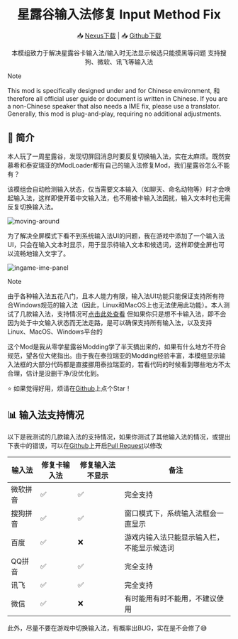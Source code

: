 ﻿<h1 align="center">星露谷输入法修复 Input Method Fix</h1>

<div align="center">

📥 [Nexus下载]() | 📥 [Github下载](https://github.com/Cyrillya/InputMethodFix/releases/latest)

本模组致力于解决星露谷卡输入法/输入时无法显示候选只能摸黑等问题
支持搜狗、微软、讯飞等输入法

</div>

> [!NOTE]
> This mod is specifically designed under and for Chinese environment, 和 therefore all official user guide or document is written in Chinese. If you are a non-Chinese speaker that also needs a IME fix, please use a translator. Generally, this mod is plug-and-play, requiring no additional adjustments.

## 📖 简介

本人玩了一周星露谷，发现切屏回消息时要反复切换输入法，实在太麻烦。既然安慕希和泰安瑞亚的tModLoader都有自己的输入法修复Mod，我们星露谷怎么不能有？

该模组会自动检测输入状态，仅当需要文本输入（如聊天、命名动物等）时才会唤起输入法，这样即使开着中文输入法，也不用被卡输入法困扰，输入文本时也无需反复切换输入法。

![moving-around](https://github.com/user-attachments/assets/906a5977-890f-4472-8b4e-89eaaa79a02c)

为了解决全屏模式下看不到系统输入法UI的问题，我在游戏中添加了一个输入法UI，只会在输入文本时显示，用于显示待输入文本和候选词，这样即使全屏也可以流畅地输入文字了。

![ingame-ime-panel](https://github.com/user-attachments/assets/8a7dea3b-a20c-4ad8-b556-45c07fe536dd)

> [!NOTE]
> 由于各种输入法五花八门，且本人能力有限，输入法UI功能只能保证支持所有符合Windows规范的输入法（因此，Linux和MacOS上也无法使用此功能）。本人测试了几款输入法，支持情况可[点击此处查看](#输入法支持情况)
> 但如果你只是想不卡输入法，即不会因为处于中文输入状态而无法走路，是可以确保支持所有输入法，以及支持Linux、MacOS、Windows平台的

这个Mod是我从零学星露谷Modding学了半天搞出来的，如果有什么地方不符合规范，望各位大佬指出。由于我在泰拉瑞亚的Modding经验丰富，本模组显示输入法框的大部分代码都是直接挪用泰拉瑞亚的，若看代码的时候看到哪些地方不太合理，估计是没删干净/没优化到。

⭐ 如果觉得好用，烦请在[Github](https://github.com/Cyrillya/InputMethodFix)上点个Star！

## 📊 输入法支持情况

以下是我测试的几款输入法的支持情况，如果你测试了其他输入法的情况，或提出下表中的错误，可以在[Github](https://github.com/Cyrillya/InputMethodFix)上开启[Pull Request](https://github.com/Cyrillya/InputMethodFix/pulls)以修改

| 输入法 | 修复卡输入法 | 修复输入法不显示 | 备注       |
| ------ | ------------ | ------------------ | ---------- |
| 微软拼音 | ✅           | ✅                 | 完全支持   |
| 搜狗拼音 | ✅           | ✅                 | 窗口模式下，系统输入法框会一直显示 |
| 百度    | ✅           | ❌                 | 游戏内输入法只能显示输入栏，不能显示候选词 |
| QQ拼音  | ✅           | ✅                 | 完全支持   |
| 讯飞    | ✅           | ✅                 | 完全支持   |
| 微信    | ✅           | ❌                 | 有时能用有时不能用，不建议使用 |

此外，尽量不要在游戏中切换输入法，有概率出BUG，实在是不会修了😅
